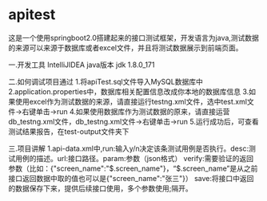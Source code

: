 # apitest
这是一个使用springboot2.0搭建起来的接口测试框架，开发语言为java,测试数据的来源可以来源于数据库或者excel文件，并且将测试数据展示到前端页面。

一.开发工具
IntelliJIDEA
java版本
jdk 1.8.0_171

二.如何调试项目通过
1.将apiTest.sql文件导入MySQL数据库中
2.application.properties中，数据库相关配置信息改成你本地的数据库信息
3.如果使用excel作为测试数据的来源，请直接运行testng.xml文件，选中test.xml文件->右键单击->run
4.如果使用数据库作为测试数据的原来，请直接运营db_testng.xml文件，db_testng.xml文件->右键单击->run
5.运行成功后，可查看测试结果报告，在test-output文件夹下

三.项目讲解
1.api-data.xml中,run:输入y/n决定该条测试用例是否执行。desc:测试用例的描述。url:接口路径。param:参数（json格式）
verify:需要验证的返回参数（比如：{"screen_name":"$.screen_name"}，“$.screen_name”是从之前接口返回数据中取的值也可以是{"screen_name":"张三"}）
save:将接口中返回的数据保存下来，提供后续接口使用，多个参数使用;隔开。

